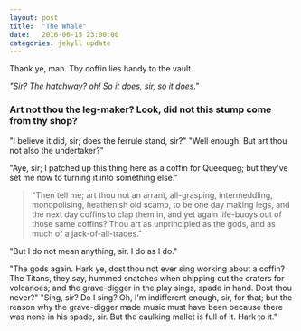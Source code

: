```yaml
---
layout: post
title:  "The Whale"
date:   2016-06-15 23:00:00
categories: jekyll update
---
```


Thank ye, man. Thy coffin lies handy to the vault.

_"Sir? The hatchway? oh! So it does, sir, so it does."_

### Art not thou the leg-maker? Look, did not this stump come from thy shop?

"I believe it did, sir; does the ferrule stand, sir?"
"Well enough. But art thou not also the undertaker?"

"Aye, sir; I patched up this thing here as a coffin for Queequeg; but they've set me now to turning it into something else."

> "Then tell me; art thou not an arrant, all-grasping, intermeddling, monopolising, heathenish old scamp, to be one day making legs, and the next day coffins to clap them in, and yet again life-buoys out of those same coffins? Thou art as unprincipled as the gods, and as much of a jack-of-all-trades."

"But I do not mean anything, sir. I do as I do."

"The gods again. Hark ye, dost thou not ever sing working about a coffin? The Titans, they say, hummed snatches when chipping out the craters for volcanoes; and the grave-digger in the play sings, spade in hand. Dost thou never?"
"Sing, sir? Do I sing? Oh, I'm indifferent enough, sir, for that; but the reason why the grave-digger made music must have been because there was none in his spade, sir. But the caulking mallet is full of it. Hark to it."